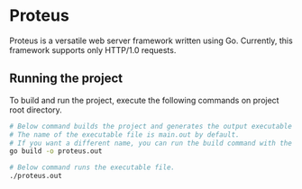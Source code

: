 # Proteus

Proteus is a versatile web server framework written using Go. Currently, this framework supports only HTTP/1.0 requests.

## Running the project

To build and run the project, execute the following commands on project root directory.

```bash
# Below command builds the project and generates the output executable file.
# The name of the executable file is main.out by default. 
# If you want a different name, you can run the build command with the -o flag.
go build -o proteus.out

# Below command runs the executable file.
./proteus.out
```
